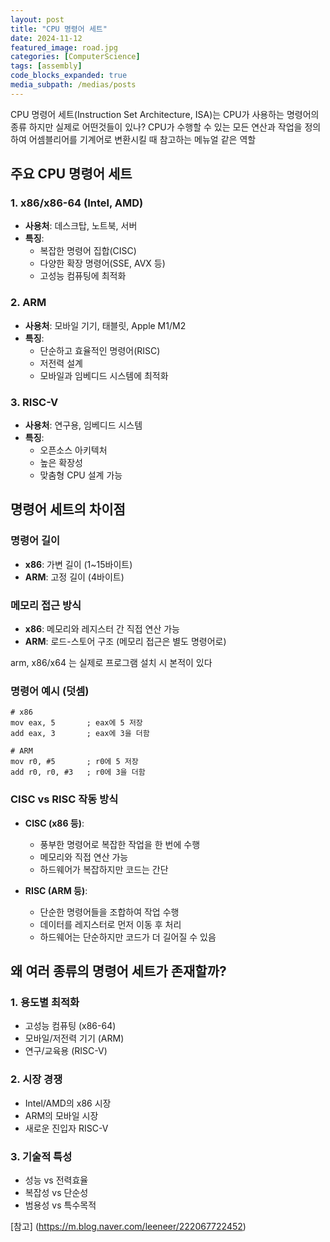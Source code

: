 ```yaml
---
layout: post
title: "CPU 명령어 세트"
date: 2024-11-12
featured_image: road.jpg
categories: [ComputerScience]
tags: [assembly]
code_blocks_expanded: true
media_subpath: /medias/posts
---
```


CPU 명령어 세트(Instruction Set Architecture, ISA)는 CPU가 사용하는 명령어의 종류
하지만 실제로 어떤것들이 있나?
 CPU가 수행할 수 있는 모든 연산과 작업을 정의하여 어셈블리어를 기계어로 변환시킬 때 참고하는 메뉴얼 같은 역할

## 주요 CPU 명령어 세트

### 1. x86/x86-64 (Intel, AMD)
- **사용처**: 데스크탑, 노트북, 서버
- **특징**: 
  - 복잡한 명령어 집합(CISC)
  - 다양한 확장 명령어(SSE, AVX 등)
  - 고성능 컴퓨팅에 최적화

### 2. ARM
- **사용처**: 모바일 기기, 태블릿, Apple M1/M2
- **특징**:
  - 단순하고 효율적인 명령어(RISC)
  - 저전력 설계
  - 모바일과 임베디드 시스템에 최적화

### 3. RISC-V
- **사용처**: 연구용, 임베디드 시스템
- **특징**:
  - 오픈소스 아키텍처
  - 높은 확장성
  - 맞춤형 CPU 설계 가능

## 명령어 세트의 차이점

### 명령어 길이
- **x86**: 가변 길이 (1~15바이트)
- **ARM**: 고정 길이 (4바이트)

### 메모리 접근 방식
- **x86**: 메모리와 레지스터 간 직접 연산 가능
- **ARM**: 로드-스토어 구조 (메모리 접근은 별도 명령어로)

arm, x86/x64 는 실제로 프로그램 설치 시 본적이 있다

### 명령어 예시 (덧셈)
```assembly
# x86
mov eax, 5       ; eax에 5 저장
add eax, 3       ; eax에 3을 더함

# ARM
mov r0, #5       ; r0에 5 저장
add r0, r0, #3   ; r0에 3을 더함
```
### CISC vs RISC 작동 방식
- **CISC (x86 등)**:
  - 풍부한 명령어로 복잡한 작업을 한 번에 수행
  - 메모리와 직접 연산 가능
  - 하드웨어가 복잡하지만 코드는 간단

- **RISC (ARM 등)**:
  - 단순한 명령어들을 조합하여 작업 수행
  - 데이터를 레지스터로 먼저 이동 후 처리
  - 하드웨어는 단순하지만 코드가 더 길어질 수 있음


## 왜 여러 종류의 명령어 세트가 존재할까?

### 1. 용도별 최적화
- 고성능 컴퓨팅 (x86-64)
- 모바일/저전력 기기 (ARM)
- 연구/교육용 (RISC-V)

### 2. 시장 경쟁
- Intel/AMD의 x86 시장
- ARM의 모바일 시장
- 새로운 진입자 RISC-V

### 3. 기술적 특성
- 성능 vs 전력효율
- 복잡성 vs 단순성
- 범용성 vs 특수목적

[참고] (https://m.blog.naver.com/leeneer/222067722452)

